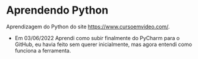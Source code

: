 # Aprendendo Python
Aprendizagem do Python do site https://www.cursoemvideo.com/.

- Em 03/06/2022
  Aprendi como subir finalmente do PyCharm para o GitHub, eu havia feito sem querer inicialmente, mas agora entendi como funciona a ferramenta.
